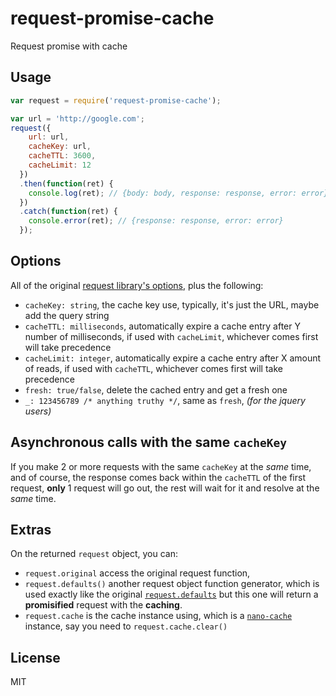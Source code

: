 # request-promise-cache
Request promise with cache

## Usage

```javascript
var request = require('request-promise-cache');

var url = 'http://google.com';
request({
    url: url,
    cacheKey: url,
    cacheTTL: 3600,
    cacheLimit: 12
  })
  .then(function(ret) {
    console.log(ret); // {body: body, response: response, error: error}
  })
  .catch(function(ret) {
    console.error(ret); // {response: response, error: error}
  });
```

## Options

All of the original [request library's options](https://github.com/request/request#requestoptions-callback), plus the following:

* `cacheKey: string`, the cache key use, typically, it's just the URL, maybe add the query string
* `cacheTTL: milliseconds`, automatically expire a cache entry after Y number of milliseconds, if used with `cacheLimit`, whichever comes first will take precedence
* `cacheLimit: integer`, automatically expire a cache entry after X amount of reads, if used with `cacheTTL`, whichever comes first will take precedence
* `fresh: true/false`, delete the cached entry and get a fresh one
* `_: 123456789 /* anything truthy */`, same as `fresh`, _(for the jquery users)_

## Asynchronous calls with the same `cacheKey`

If you make 2 or more requests with the same `cacheKey` at the _same_ time, and of course, the response comes back within the `cacheTTL` of the first request, __only__ 1 request will go out, the rest will wait for it and resolve at the _same_ time.

## Extras

On the returned `request` object, you can:

* `request.original` access the original request function,
* `request.defaults()` another request object function generator, which is used exactly like the original [`request.defaults`](https://github.com/request/request#requestdefaultsoptions) but this one will return a __promisified__ request with the __caching__.
* `request.cache` is the cache instance using, which is a [`nano-cache`](https://github.com/akhoury/nano-cache) instance, say you need to `request.cache.clear()`

## License

MIT
